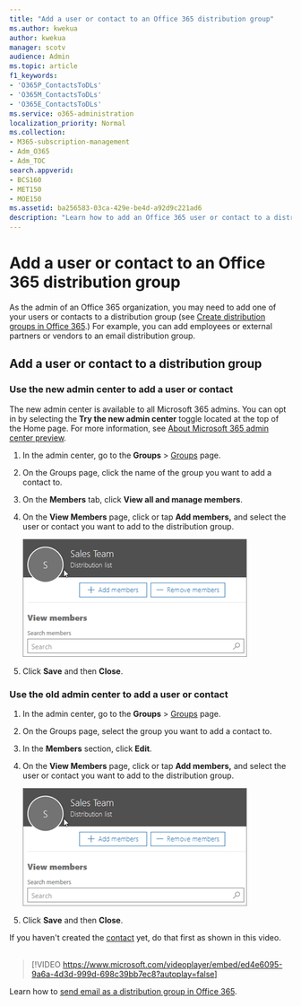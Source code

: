 ```yaml
---
title: "Add a user or contact to an Office 365 distribution group"
ms.author: kwekua
author: kwekua
manager: scotv
audience: Admin
ms.topic: article
f1_keywords:
- 'O365P_ContactsToDLs'
- 'O365M_ContactsToDLs'
- 'O365E_ContactsToDLs'
ms.service: o365-administration
localization_priority: Normal
ms.collection: 
- M365-subscription-management 
- Adm_O365
- Adm_TOC
search.appverid:
- BCS160
- MET150
- MOE150
ms.assetid: ba256583-03ca-429e-be4d-a92d9c221ad6
description: "Learn how to add an Office 365 user or contact to a distribution group. For example, you can add an employee, partner, or a vendor to your email distribution group."
---
```


# Add a user or contact to an Office 365 distribution group

As the admin of an Office 365 organization, you may need to add one of your users or contacts to a distribution group (see [Create distribution groups in Office 365](../setup/create-distribution-lists.md).) For example, you can add employees or external partners or vendors to an email distribution group.
  
## Add a user or contact to a distribution group

### Use the new admin center to add a user or contact 

The new admin center is available to all Microsoft 365 admins. You can opt in by selecting the **Try the new admin center** toggle located at the top of the Home page. For more information, see [About Microsoft 365 admin center preview](../microsoft-365-admin-center-preview.md).

1. In the admin center, go to the **Groups** \> <a href="https://go.microsoft.com/fwlink/p/?linkid=2052855" target="_blank">Groups</a> page.

2. On the Groups page, click the name of the group you want to add a contact to.

3. On the **Members** tab, click **View all and manage members**.

4. On the **View Members** page, click or tap **Add members,** and select the user or contact you want to add to the distribution group. 
    
    ![Add members to distribution group](../media/f79f59f8-1606-43fe-bae6-df74f5b6259d.png)
  
5. Click **Save** and then **Close**.
    

### Use the old admin center to add a user or contact 

1. In the admin center, go to the **Groups** \> <a href="https://go.microsoft.com/fwlink/p/?linkid=2052855" target="_blank">Groups</a> page.
    
2. On the Groups page, select the group you want to add a contact to.
    
3. In the **Members** section, click **Edit**.
  
4. On the **View Members** page, click or tap **Add members,** and select the user or contact you want to add to the distribution group. 
    
    ![Add members to distribution group](../media/f79f59f8-1606-43fe-bae6-df74f5b6259d.png)
  
5. Click **Save** and then **Close**.
    
If you haven't created the [contact](../misc/contacts.md) yet, do that first as shown in this video. 
<br><br>
  
> [!VIDEO https://www.microsoft.com/videoplayer/embed/ed4e6095-9a6a-4d3d-999d-698c39bb7ec8?autoplay=false]
  
Learn how to [send email as a distribution group in Office 365](../manage/send-email-as-distribution-list.md).
  

